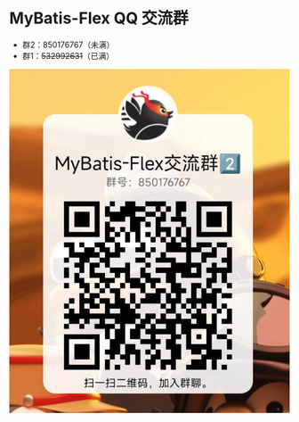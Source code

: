 # MyBatis-Flex QQ 交流群


- 群2：850176767（未满）
- 群1：~~532992631~~（已满）


![](../../assets/images/qq_group.png)




